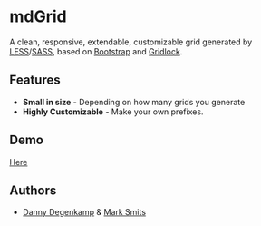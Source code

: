 mdGrid
=======================

A clean, responsive, extendable, customizable grid generated by
[LESS][1]/[SASS][2], based on [Bootstrap][3] and [Gridlock][4].


Features
--------

- **Small in size** - Depending on how many grids you generate
- **Highly Customizable** - Make your own prefixes.

Demo
-------
[Here][5]


Authors
-------

- [Danny Degenkamp][6] & [Mark Smits][7]


[1]: http://lesscss.org/
[2]: http://sass-lang.com/
[3]: http://getbootstrap.com/
[4]: http://www.benplum.com/projects/gridlock/
[5]: http://dannzyx.github.io/mdgrid/
[6]: http://boombep.nl
[7]: http://marksmits.com